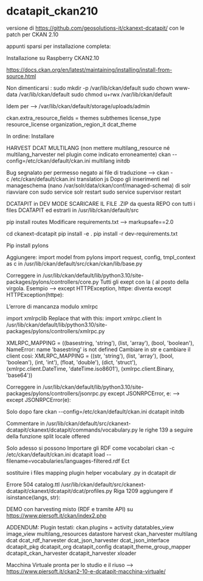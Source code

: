 # dcatapit_ckan210

versione di https://github.com/geosolutions-it/ckanext-dcatapit/ con le patch per CKAN 2.10


appunti sparsi per installazione completa:

Installazione su Raspberry CKAN2.10

https://docs.ckan.org/en/latest/maintaining/installing/install-from-source.html

Non dimenticarsi :
sudo mkdir -p /var/lib/ckan/default
sudo chown www-data /var/lib/ckan/default
sudo chmod u+rwx /var/lib/ckan/default

Idem per —> 
/var/lib/ckan/default/storage/uploads/admin

ckan.extra_resource_fields = themes subthemes license_type resource_license organization_region_it dcat_theme

In ordine:
Installare

HARVEST
DCAT
MULTILANG (non mettere multilang_resource né multilang_harvester nel plugin come indicato erroneamente)
ckan --config=/etc/ckan/default/ckan.ini multilang initdb 

Bug segnalato per permesso negato ai file di traduzione —> ckan -c /etc/ckan/default/ckan.ini translation js
Dopo gli inserimenti nel manageschema (nano /var/solr/data/ckan/conf/managed-schema) di solr riavviare con 
sudo service solr restart
sudo service supervisor restart

DCATAPIT in DEV MODE
SCARICARE IL FILE .ZIP da questa REPO con tutti i files DCATAPIT ed estrarli in /usr/lib/ckan/default/src

pip install routes
Modificare requirements.txt —>  markupsafe==2.0

cd ckanext-dcatapit
pip install -e .
pip install -r dev-requirements.txt

Pip install pylons

Aggiungere:
import model
from pylons import request, config, tmpl_context as c
 in /usr/lib/ckan/default/src/ckan/ckan/lib/base.py

Correggere in /usr/lib/ckan/default/lib/python3.10/site-packages/pylons/controllers/core.py
Tutti gli exept con la ( al posto della virgola.
Esempio —> except HTTPException, httpe: diventa except HTTPException(httpe):

L’errore di mancanza modulo xmlrpc

import xmlrpclib
Replace that with this:
import xmlrpc.client
In /usr/lib/ckan/default/lib/python3.10/site-packages/pylons/controllers/xmlrpc.py

XMLRPC_MAPPING = ((basestring, 'string'), (list, 'array'), (bool, 'boolean'),
NameError: name 'basestring' is not defined
Cambiare in str e cambiare il client cosi:
XMLRPC_MAPPING = ((str, 'string'), (list, 'array'), (bool, 'boolean'),
                  (int, 'int'), (float, 'double'), (dict, 'struct'),
                  (xmlrpc.client.DateTime, 'dateTime.iso8601'),
                  (xmlrpc.client.Binary, 'base64'))

Correggere in /usr/lib/ckan/default/lib/python3.10/site-packages/pylons/controllers/jsonrpc.py
except JSONRPCError, e: —> except JSONRPCError(e):

Solo dopo fare ckan --config=/etc/ckan/default/ckan.ini dcatapit initdb

Commentare in /usr/lib/ckan/default/src/ckanext-dcatapit/ckanext/dcatapit/commands/vocabulary.py le righe 139 a seguire della funzione split locale offered

Solo adesso si possono Importare gli RDF come vocabolari
ckan -c /etc/ckan/default/ckan.ini dcatapit load --filename=vocabularies/languages-filtered.rdf
Ect

sostituire i files mapping plugin helper vocabulary .py in dcatapit dir

Errore 504 catalog.ttl
/usr/lib/ckan/default/src/ckanext-dcatapit/ckanext/dcatapit/dcat/profiles.py
Riga 1209 aggiungere if isinstance(langs, str):



DEMO con harvesting misto (RDF e tramite API) su https://www.piersoft.it/ckan/index2.php 

ADDENDUM:
Plugin testati:
ckan.plugins = activity datatables_view image_view multilang_resources datastore harvest ckan_harvester multilang dcat dcat_rdf_harvester dcat_json_harvester dcat_json_interface dcatapit_pkg dcatapit_org dcatapit_config dcatapit_theme_group_mapper dcatapit_ckan_harvester dcatapit_harvester xloader

Macchina Virtuale pronta per lo studio e il riuso --> https://www.piersoft.it/ckan2-10-e-dcatapit-macchina-virtuale/ 

